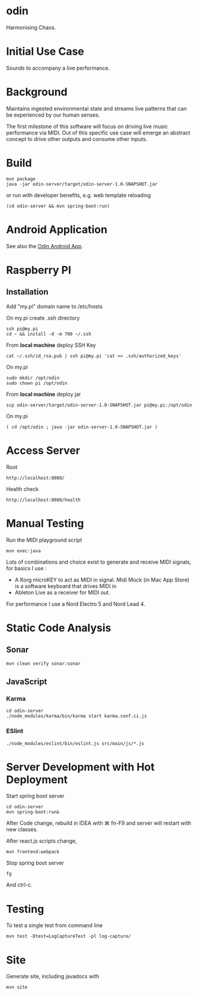 # odin

Harmonising Chaos.

# Initial Use Case

Sounds to accompany a live performance.

# Background

Maintains ingested environmental state and streams live patterns that can be experienced by our human senses.

The first milestone of this software will focus on driving live music performance via MIDI.  Out of this specific
use case will emerge an abstract concept to drive other outputs and consume other inputs.

# Build

    mvn package
    java -jar odin-server/target/odin-server-1.0-SNAPSHOT.jar

or run with developer benefits, e.g. web template reloading

    (cd odin-server && mvn spring-boot:run)

# Android Application

See also the [Odin Android App](https://github.com/ianhomer/odin-android).  

# Raspberry PI 

## Installation

Add "my.pi" domain name to /etc/hosts
        
On my.pi create .ssh directory 

    ssh pi@my.pi
    cd ~ && install -d -m 700 ~/.ssh

From **local machine** deploy SSH Key

    cat ~/.ssh/id_rsa.pub | ssh pi@my.pi 'cat >> .ssh/authorized_keys'

On my.pi

    sudo mkdir /opt/odin
    sudo chown pi /opt/odin
        
From **local machine** deploy jar 
        
    scp odin-server/target/odin-server-1.0-SNAPSHOT.jar pi@my.pi:/opt/odin
      
On my.pi 
    
    ( cd /opt/odin ; java -jar odin-server-1.0-SNAPSHOT.jar )    

# Access Server

Root

    http://localhost:8080/

Health check

    http://localhost:8080/health

# Manual Testing

Run the MIDI playground script

    mvn exec:java

Lots of combinations and choice exist to generate and receive MIDI signals, for basics I use :

* A Korg microKEY to act as MIDI in signal.  Midi Mock (in Mac App Store) is a software keyboard that drives MIDI in
* Ableton Live as a receiver for MIDI out.

For performance I use a Nord Electro 5 and Nord Lead 4.

# Static Code Analysis

## Sonar

    mvn clean verify sonar:sonar

## JavaScript

### Karma

    cd odin-server
    ./node_modules/karma/bin/karma start karma.conf.ci.js

### ESlint

    ./node_modules/eslint/bin/eslint.js src/main/js/*.js
    
# Server Development with Hot Deployment

Start spring boot server

    cd odin-server
    mvn spring-boot:run&
  
After Code change, rebuild in IDEA with ⌘ fn-F9 and server will restart with new classes.

After react.js scripts change,

    mvn frontend:webpack
  
Stop spring boot server
  
    fg

And ctrl-c.
  
# Testing

To test a single test from command line

    mvn test -Dtest=LogCaptureTest -pl log-capture/
    
# Site
    
Generate site, including javadocs with
    
    mvn site
    
